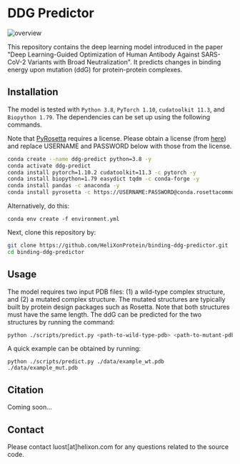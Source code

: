 # DDG Predictor

![overview](./data/overview.png)

This repository contains the deep learning model introduced in the paper "Deep Learning-Guided Optimization of Human Antibody Against SARS-CoV-2 Variants with Broad Neutralization". It predicts changes in binding energy upon mutation (ddG) for protein-protein complexes.

## Installation

The model is tested with `Python 3.8`, `PyTorch 1.10`, `cudatoolkit 11.3`, and `Biopython 1.79`. The dependencies can be set up using the following commands.

Note that [PyRosetta](https://www.pyrosetta.org/home) requires a license. Please obtain a license (from [here](https://els2.comotion.uw.edu/product/pyrosetta)) and replace USERNAME and PASSWORD below with those from the license.

```bash
conda create --name ddg-predict python=3.8 -y
conda activate ddg-predict
conda install pytorch=1.10.2 cudatoolkit=11.3 -c pytorch -y
conda install biopython=1.79 easydict tqdm -c conda-forge -y
conda install pandas -c anaconda -y
conda install pyrosetta -c https://USERNAME:PASSWORD@conda.rosettacommons.org -y
```

Alternatively, do this:

```
conda env create -f environment.yml
```

Next, clone this repository by:

```bash
git clone https://github.com/HeliXonProtein/binding-ddg-predictor.git
cd binding-ddg-predictor
```

## Usage

The model requires two input PDB files: (1) a wild-type complex structure, and (2) a mutated complex structure. The mutated structures are typically built by protein design packages such as Rosetta. Note that both structures must have the same length. The ddG can be predicted for the two structures by running the command:

```bash
python ./scripts/predict.py <path-to-wild-type-pdb> <path-to-mutant-pdb>
```

A quick example can be obtained by running:

```
python ./scripts/predict.py ./data/example_wt.pdb ./data/example_mut.pdb
```

## Citation

Coming soon...

## Contact

Please contact luost[at]helixon.com for any questions related to the source code.
